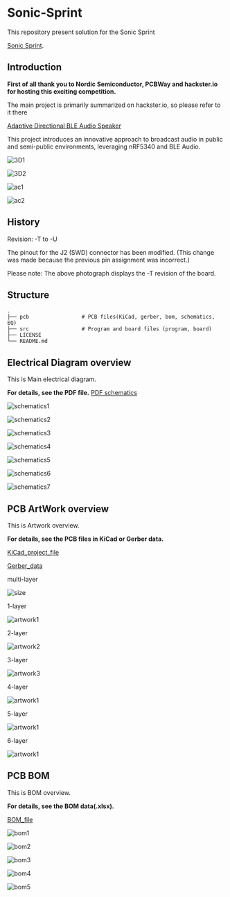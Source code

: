 # Sonic-Sprint
This repository present solution for the Sonic Sprint


[Sonic Sprint](https://www.hackster.io/contests/SonicSprint).

## Introduction
**First of all thank you to Nordic Semiconductor, PCBWay and hackster.io for hosting this exciting competition.**

The main project is primarily summarized on hackster.io, so please refer to it there 

[Adaptive Directional BLE Audio Speaker](https://www.hackster.io/iotengineer22/adaptive-directional-ble-audio-speaker-2d892d)

This project introduces an innovative approach to broadcast audio in public and semi-public environments, leveraging nRF5340 and BLE Audio.

![3D1](imgs/3D1.png)

![3D2](imgs/3D2.png)

![ac1](imgs/actual1.jpg)

![ac2](imgs/actual2.jpg)

## History

Revision: -T to -U

The pinout for the J2 (SWD) connector has been modified. (This change was made because the previous pin assignment was incorrect.)

Please note: The above photograph displays the -T revision of the board.


## Structure
    .
    ├── pcb                 # PCB files(KiCad, gerber, bom, schematics, EQ)   
    ├── src                 # Program and board files (program, board)   
    ├── LICENSE
    └── README.md


## Electrical Diagram overview

This is Main electrical diagram.

**For details, see the PDF file.**
[PDF schematics](pcb/schematics)

![schematics1](imgs/sch1.png)

![schematics2](imgs/sch2.png)

![schematics3](imgs/sch3.png)

![schematics4](imgs/sch4.png)

![schematics5](imgs/sch5.png)

![schematics6](imgs/sch6.png)

![schematics7](imgs/sch7.png)


## PCB ArtWork overview

This is Artwork overview.

**For details, see the PCB files in KiCad or Gerber data.**

[KiCad_project_file](pcb/kicad)

[Gerber_data](pcb/gerber)

multi-layer

![size](imgs/size.png)

1-layer

![artwork1](imgs/1-layer.png)

2-layer

![artwork2](imgs/2-layer.png)

3-layer

![artwork3](imgs/3-layer.png)

4-layer

![artwork1](imgs/4-layer.png)

5-layer

![artwork1](imgs/5-layer.png)

6-layer

![artwork1](imgs/6-layer.png)


## PCB BOM

This is BOM overview.

**For details, see the BOM data(.xlsx).**

[BOM_file](pcb/bom)

![bom1](imgs/bom1.png)

![bom2](imgs/bom2.png)

![bom3](imgs/bom3.png)

![bom4](imgs/bom4.png)

![bom5](imgs/bom5.png)
